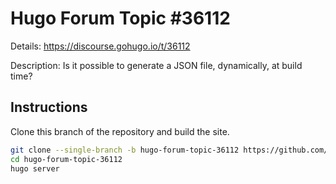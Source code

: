 # Hugo Forum Topic #36112

Details: <https://discourse.gohugo.io/t/36112>

Description: Is it possible to generate a JSON file, dynamically, at build time?

## Instructions

Clone this branch of the repository and build the site.

```bash
git clone --single-branch -b hugo-forum-topic-36112 https://github.com/jmooring/hugo-testing hugo-forum-topic-36112
cd hugo-forum-topic-36112
hugo server
```
